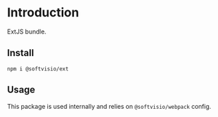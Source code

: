 # Introduction

ExtJS bundle.

## Install

```shell
npm i @softvisio/ext
```

## Usage

This package is used internally and relies on `@softvisio/webpack` config.
